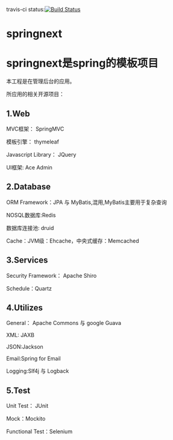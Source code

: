 travis-ci status:[![Build Status](https://api.travis-ci.org/szhyde/springnext-manager.png?branch=master)](https://travis-ci.org/szhyde/springnext-manager/)

# springnext #
springnext是spring的模板项目
==========
本工程是在管理后台的应用。

所应用的相关开源项目：
## 1.Web ##

MVC框架： SpringMVC

模板引擎： thymeleaf

Javascript Library： JQuery

UI框架:  Ace Admin

## 2.Database ##
ORM Framework：JPA 与 MyBatis,混用,MyBatis主要用于复杂查询

NOSQL数据库:Redis

数据库连接池: druid

Cache：JVM级：Ehcache，中央式缓存：Memcached

## 3.Services ##
Security Framework： Apache Shiro

Schedule：Quartz

## 4.Utilizes ##
General： Apache Commons 与 google Guava

XML: JAXB

JSON:Jackson

Email:Spring for Email

Logging:Slf4j 与 Logback


## 5.Test ##
Unit Test： JUnit

Mock：Mockito

Functional Test：Selenium
